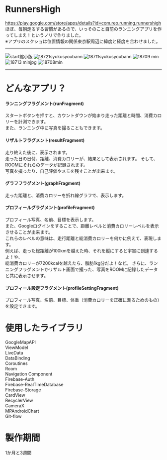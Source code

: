 # RunnersHigh
https://play.google.com/store/apps/details?id=com.reo.running.runnershigh  
ほぼ、毎朝走るする習慣があるので、いっそのこと自前のランニングアプリを作ってしまえ！というノリで作りました。  
※アプリのスクショは位置情報の関係東京駅周辺に緯度と経度を合わせました。  
***
![start縮小版](https://user-images.githubusercontent.com/65647834/110730103-3a837900-8263-11eb-9ebd-e65cc8b5afb1.jpg)
![18721syukusyoubann](https://user-images.githubusercontent.com/65647834/110730120-40795a00-8263-11eb-9e49-6947bc0ce231.jpg)
![18711syukusyoubann](https://user-images.githubusercontent.com/65647834/110730309-9817c580-8263-11eb-9e43-499f9cb9c0cc.jpg)
![18709 min](https://user-images.githubusercontent.com/65647834/110730508-e927b980-8263-11eb-9f62-4e60de0a7ed4.jpg)
![18713 minjpg](https://user-images.githubusercontent.com/65647834/110730808-7834d180-8264-11eb-88b8-80a9e622834d.jpg)
![18708min](https://user-images.githubusercontent.com/65647834/110730823-7c60ef00-8264-11eb-9086-f4c74fc2f74b.jpg)
***
# どんなアプリ？
#### ランニングフラグメント(runFragment)
スタートボタンを押すと、カウントダウンが始まり走った距離と時間、消費カロリーを計測できます。  
また、ランニング中に写真を撮ることもできます。
#### リザルトフラグメント(resultFragment)
走り終えた後に、表示されます。  
走った日の日付、距離、消費カロリーが、結果として表示されます。
そして、ROOMにそれらのデータが記録されます。  
写真を撮ったり、自己評価やメモを残すことが出来ます。  
#### グラフフラグメント(graphFragment)
走った距離と、消費カロリーを折れ線グラフで、表示します。
#### プロフィールグラグメント(profileFragment)
プロフィール写真、名前、目標を表示します。  
また、Googleログインをすることで、距離レベルと消費カロリーレベルを表示させることが出来ます。  
これらのレベルの意味は、走行距離と総消費カロリーを何かに例えて、表現します。  
例えば、走った総距離が100kmを越えた時、それを縦にすると宇宙に到達するよ！や、  
総消費カロリーが7200kcalを越えたら、脂肪1kg分だよ！など。
さらに、ランニングフラグメントかリザルト画面で撮った、写真をROOMに記録したデータと共に表示させます。
#### プロフィール設定フラグメント(profileSettingFragment)
プロフィール写真、名前、目標、体重（消費カロリーを正確に測るためのもの）を設定できます。



# 使用したライブラリ
 GoogleMapAPI  
 ViewModel  
 LiveData  
 DataBinding  
 Coroutines  
 Room  
 Navigation Component  
 Firebase-Auth  
 Firebase-RealTimeDatabase  
 Firebase-Storage  
 CardView  
 RecyclerView  
 CameraX  
 MPAndroidChart  
 Git-flow

# 製作期間
1か月と3週間
